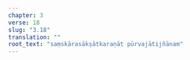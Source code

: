 ```yaml
---
chapter: 3
verse: 18
slug: "3.18"
translation: ""
root_text: "saṃskārasākṣātkaraṇāt pūrvajātijñānam"
---
```


